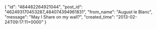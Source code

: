  {
   "id": "484482264921044",
   "post_id": "462493170453287_484074394961831",
   "from_name": "August le Blanc",
   "message": "May I Share on my wall?",
   "created_time": "2013-02-24T09:17:11+0000"
 }
